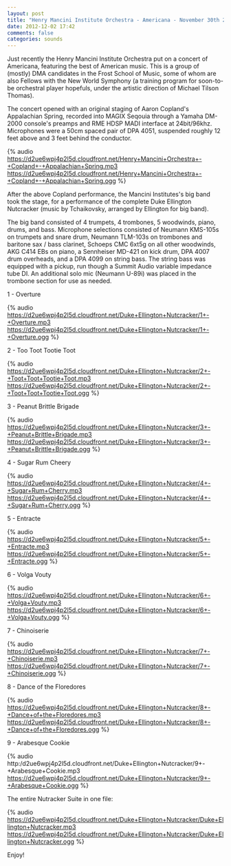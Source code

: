 ```yaml
---
layout: post
title: "Henry Mancini Institute Orchestra - Americana - November 30th 2012"
date: 2012-12-02 17:42
comments: false
categories: sounds
---
```


Just recently the Henry Mancini Institute Orchestra put on a concert of Americana, featuring the best of American music. This is a group of (mostly) DMA candidates in the Frost School of Music, some of whom are also Fellows with the New World Symphony (a training program for soon-to-be orchestral player hopefuls, under the artistic direction of Michael Tilson Thomas). 

The concert opened with an original staging of Aaron Copland's Appalachian Spring, recorded into MAGIX Seqouia through a Yamaha DM-2000 console's preamps and RME HDSP MADI interface at 24bit/96khz. Microphones were a 50cm spaced pair of DPA 4051, suspended roughly 12 feet above and 3 feet behind the conductor. 

{% audio https://d2ue6wpj4p2l5d.cloudfront.net/Henry+Mancini+Orchestra+-+Copland+-+Appalachian+Spring.mp3 https://d2ue6wpj4p2l5d.cloudfront.net/Henry+Mancini+Orchestra+-+Copland+-+Appalachian+Spring.ogg %}

After the above Copland performance, the Mancini Institutes's big band took the stage, for a performance of the complete Duke Ellington Nutcracker (music by Tchaikovsky, arranged by Ellington for big band). 

The big band consisted of 4 trumpets, 4 trombones, 5 woodwinds, piano, drums, and bass. Microphone selections consisted of Neumann KMS-105s on trumpets and snare drum, Neumann TLM-103s on trombones and baritone sax / bass clarinet, Schoeps CMC 6xt5g on all other woodwinds, AKG C414 EBs on piano, a Sennheiser MD-421 on kick drum, DPA 4007 drum overheads, and a DPA 4099 on string bass. The string bass was equipped with a pickup, run though a Summit Audio variable impedance tube DI. An additional solo mic (Neumann U-89i) was placed in the trombone section for use as needed. 

1 - Overture

{% audio https://d2ue6wpj4p2l5d.cloudfront.net/Duke+Ellington+Nutcracker/1+-+Overture.mp3 https://d2ue6wpj4p2l5d.cloudfront.net/Duke+Ellington+Nutcracker/1+-+Overture.ogg %}

2 - Too Toot Tootie Toot

{% audio https://d2ue6wpj4p2l5d.cloudfront.net/Duke+Ellington+Nutcracker/2+-+Toot+Toot+Tootie+Toot.mp3 https://d2ue6wpj4p2l5d.cloudfront.net/Duke+Ellington+Nutcracker/2+-+Toot+Toot+Tootie+Toot.ogg %}

3 - Peanut Brittle Brigade

{% audio https://d2ue6wpj4p2l5d.cloudfront.net/Duke+Ellington+Nutcracker/3+-+Peanut+Brittle+Brigade.mp3 https://d2ue6wpj4p2l5d.cloudfront.net/Duke+Ellington+Nutcracker/3+-+Peanut+Brittle+Brigade.ogg %}

4 - Sugar Rum Cheery

{% audio https://d2ue6wpj4p2l5d.cloudfront.net/Duke+Ellington+Nutcracker/4+-+Sugar+Rum+Cherry.mp3 https://d2ue6wpj4p2l5d.cloudfront.net/Duke+Ellington+Nutcracker/4+-+Sugar+Rum+Cherry.ogg %}

5 - Entracte

{% audio https://d2ue6wpj4p2l5d.cloudfront.net/Duke+Ellington+Nutcracker/5+-+Entracte.mp3 https://d2ue6wpj4p2l5d.cloudfront.net/Duke+Ellington+Nutcracker/5+-+Entracte.ogg %}

6 - Volga Vouty

{% audio https://d2ue6wpj4p2l5d.cloudfront.net/Duke+Ellington+Nutcracker/6+-+Volga+Vouty.mp3 https://d2ue6wpj4p2l5d.cloudfront.net/Duke+Ellington+Nutcracker/6+-+Volga+Vouty.ogg %}

7 - Chinoiserie

{% audio https://d2ue6wpj4p2l5d.cloudfront.net/Duke+Ellington+Nutcracker/7+-+Chinoiserie.mp3 https://d2ue6wpj4p2l5d.cloudfront.net/Duke+Ellington+Nutcracker/7+-+Chinoiserie.ogg %}

8 - Dance of the Floredores

{% audio https://d2ue6wpj4p2l5d.cloudfront.net/Duke+Ellington+Nutcracker/8+-+Dance+of+the+Floredores.mp3 https://d2ue6wpj4p2l5d.cloudfront.net/Duke+Ellington+Nutcracker/8+-+Dance+of+the+Floredores.ogg %}

9 - Arabesque Cookie

{% audio http:/d2ue6wpj4p2l5d.cloudfront.net/Duke+Ellington+Nutcracker/9+-+Arabesque+Cookie.mp3 https://d2ue6wpj4p2l5d.cloudfront.net/Duke+Ellington+Nutcracker/9+-+Arabesque+Cookie.ogg %}

The entire Nutracker Suite in one file:

{% audio https://d2ue6wpj4p2l5d.cloudfront.net/Duke+Ellington+Nutcracker/Duke+Ellington+Nutcracker.mp3 https://d2ue6wpj4p2l5d.cloudfront.net/Duke+Ellington+Nutcracker/Duke+Ellington+Nutcracker.ogg %}

Enjoy!
